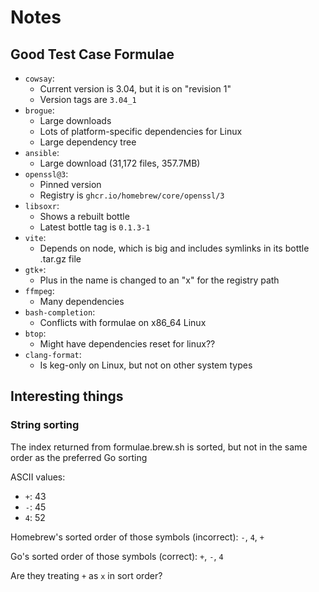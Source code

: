 # Notes

## Good Test Case Formulae

- `cowsay`:
  - Current version is 3.04, but it is on "revision 1"
  - Version tags are `3.04_1`
- `brogue`:
  - Large downloads
  - Lots of platform-specific dependencies for Linux
  - Large dependency tree
- `ansible`:
  - Large download (31,172 files, 357.7MB)
- `openssl@3`:
  - Pinned version
  - Registry is `ghcr.io/homebrew/core/openssl/3`
- `libsoxr`:
  - Shows a rebuilt bottle
  - Latest bottle tag is `0.1.3-1`
- `vite`:
  - Depends on node, which is big and includes symlinks in its bottle .tar.gz file
- `gtk+`:
  - Plus in the name is changed to an "x" for the registry path
- `ffmpeg`:
  - Many dependencies
- `bash-completion`:
  - Conflicts with formulae on x86_64 Linux
- `btop`:
  - Might have dependencies reset for linux??
- `clang-format`:
  - Is keg-only on Linux, but not on other system types

## Interesting things

### String sorting

The index returned from formulae.brew.sh is sorted, but not in the same order as the preferred Go sorting

ASCII values:

- `+`: 43
- `-`: 45
- `4`: 52

Homebrew's sorted order of those symbols (incorrect): `-`, `4`, `+`

Go's sorted order of those symbols (correct): `+`, `-`, `4`

Are they treating `+` as `x` in sort order?
